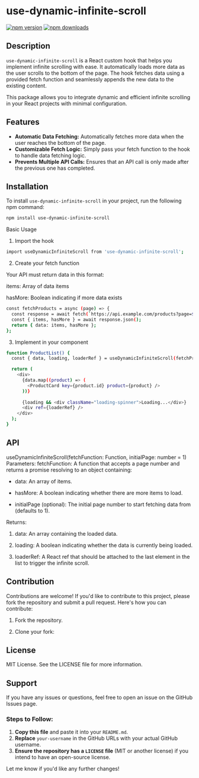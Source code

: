# use-dynamic-infinite-scroll

[![npm version](https://img.shields.io/npm/v/use-dynamic-infinite-scroll)](https://www.npmjs.com/package/use-dynamic-infinite-scroll)
[![npm downloads](https://img.shields.io/npm/dt/use-dynamic-infinite-scroll)](https://www.npmjs.com/package/use-dynamic-infinite-scroll)

## Description

`use-dynamic-infinite-scroll` is a React custom hook that helps you implement infinite scrolling with ease. It automatically loads more data as the user scrolls to the bottom of the page. The hook fetches data using a provided fetch function and seamlessly appends the new data to the existing content.

This package allows you to integrate dynamic and efficient infinite scrolling in your React projects with minimal configuration.

## Features
- **Automatic Data Fetching:** Automatically fetches more data when the user reaches the bottom of the page.
- **Customizable Fetch Logic:** Simply pass your fetch function to the hook to handle data fetching logic.
- **Prevents Multiple API Calls:** Ensures that an API call is only made after the previous one has completed.

## Installation

To install `use-dynamic-infinite-scroll` in your project, run the following npm command:

```bash
npm install use-dynamic-infinite-scroll 
```

Basic Usage

1. Import the hook
```bash 
import useDynamicInfiniteScroll from 'use-dynamic-infinite-scroll';
 ```
2. Create your fetch function

  Your API must return data in this format:

  items: Array of data items
  
  hasMore: Boolean indicating if more data exists

```bash 
const fetchProducts = async (page) => {
  const response = await fetch(`https://api.example.com/products?page=${page}`);
  const { items, hasMore } = await response.json();
  return { data: items, hasMore };
};
```

3. Implement in your component

```bash 
function ProductList() {
  const { data, loading, loaderRef } = useDynamicInfiniteScroll(fetchProducts);

  return (
    <div>
      {data.map((product) => (
        <ProductCard key={product.id} product={product} />
      ))}
      
      {loading && <div className="loading-spinner">Loading...</div>}
      <div ref={loaderRef} />
    </div>
  );
}
```


## API
useDynamicInfiniteScroll(fetchFunction: Function, initialPage: number = 1)
Parameters:
fetchFunction: A function that accepts a page number and returns a promise resolving to an object containing:

* data: An array of items.

* hasMore: A boolean indicating whether there are more items to load.

* initialPage (optional): The initial page number to start fetching data from (defaults to 1).

Returns:
  1. data: An array containing the loaded data.
  
  2. loading: A boolean indicating whether the data is currently being loaded.
  
  3. loaderRef: A React ref that should be attached to the last element in the list to trigger the infinite scroll.


## Contribution
Contributions are welcome! If you'd like to contribute to this project, please fork the repository and submit a pull request. Here's how you can contribute:

1. Fork the repository.

2. Clone your fork:



## License
MIT License. See the LICENSE file for more information.


## Support
If you have any issues or questions, feel free to open an issue on the GitHub Issues page.



### Steps to Follow:
1. **Copy this file** and paste it into your `README.md`.
2. **Replace** `your-username` in the GitHub URLs with your actual GitHub username.
3. **Ensure the repository has a `LICENSE` file** (MIT or another license) if you intend to have an open-source license.

Let me know if you'd like any further changes!





